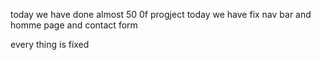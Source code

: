 today we have done almost 50 0f progject
today we have fix nav bar and homme page and contact form

every thing is fixed
